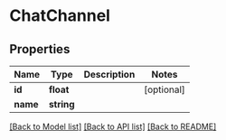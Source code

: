 # ChatChannel

## Properties
Name | Type | Description | Notes
------------ | ------------- | ------------- | -------------
**id** | **float** |  | [optional] 
**name** | **string** |  | 

[[Back to Model list]](../README.md#documentation-for-models) [[Back to API list]](../README.md#documentation-for-api-endpoints) [[Back to README]](../README.md)


